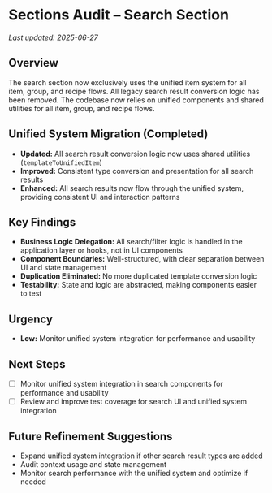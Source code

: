 # Sections Audit – Search Section

_Last updated: 2025-06-27_

## Overview
The search section now exclusively uses the unified item system for all item, group, and recipe flows. All legacy search result conversion logic has been removed. The codebase now relies on unified components and shared utilities for all item, group, and recipe flows.

## Unified System Migration (Completed)
- **Updated:** All search result conversion logic now uses shared utilities (`templateToUnifiedItem`)
- **Improved:** Consistent type conversion and presentation for all search results
- **Enhanced:** All search results now flow through the unified system, providing consistent UI and interaction patterns

## Key Findings
- **Business Logic Delegation:** All search/filter logic is handled in the application layer or hooks, not in UI components
- **Component Boundaries:** Well-structured, with clear separation between UI and state management
- **Duplication Eliminated:** No more duplicated template conversion logic
- **Testability:** State and logic are abstracted, making components easier to test

## Urgency
- **Low:** Monitor unified system integration for performance and usability

## Next Steps
- [ ] Monitor unified system integration in search components for performance and usability
- [ ] Review and improve test coverage for search UI and unified system integration

## Future Refinement Suggestions
- Expand unified system integration if other search result types are added
- Audit context usage and state management
- Monitor search performance with the unified system and optimize if needed
